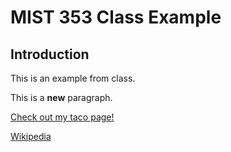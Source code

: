 # MIST 353 Class Example
## Introduction
This is an example                 from class.

This is a **new** paragraph.

[Check out my taco page!](MIST353ClassExample/wwwroot/taco.html)

[Wikipedia](https://wikipedia.com)